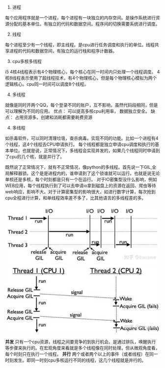 1. 进程

每个应用程序就是一个进程，每个进程有一块独立的内存空间。是操作系统进行资源分配的基本单位。有独立的代码和数据空间。程序间的切换需要系统进行调度。

2. 线程


每个进程至少有一个线程，即主线程。是cpu进行任务调度和执行的单位。线程共享进程的代码和数据空间，有独立的运行栈和程序计数器。

3. cpu多核多线程


i5 4核4线程表示有4个物理核心，每个核心在同一时间内只处理一个线程调度。
   4核8线程表示使用了超线程技术，有4个物理核心，但是每个物理核心模拟为两个逻辑核心。cpu同一时间可以调度8个线程。

4. 多线程

就像是同时开两个QQ，每个登录不同的账户，互不影响，虽然代码段相同，但是可以理解为不同的应用。
优点： 可以提高多核cpu利用率， 数据独立安全。
缺点： 占用资源多。创建和消耗都需要耗费资源

4. 多线程

如杀毒软件，可以同时清理垃圾，查杀病毒。实现不同的功能。比如一个进程有4个线程，这4个线程去CPU申请执行。
每个线程都是独立申请cpu调度和执行的基本单位。也就是说，正常情况下，多线程会实现并发的，如果几个线程同时申请到了cpu的几个核，就是并行了。

既然说了正常情况下，就有不正常情况，像python的多线程。首先说一下GIL,全局解释器锁。这个是是进程内的，谁申请到了这个锁谁就可以运行。也就是说无论单核还是多核，每个时刻都是只有一个在运行。
对于IO密集型没什么影响，例如WEB应用，每个线程执行到了可以去申请io拿到磁盘上的资源在返回、爬虫等待web响应，影响不大。对于计算密集型的影响很大，如进行数字计算，每次抢到cpu全程进行计算，和单线程效率差不多了，比其他语言的多线程差的多。


![avator](images/单核CPUpython多线程.jpg)
![avator](images/多核CPUpython多线程.jpg)


**并发** 只有一个cpu资源，线程之间要竞争的到执行机会。是通过排队，唤醒执行等步骤来执行的。在宏观角度来看就是多个线程像在同时处理，但从微观角度看，每个时刻只在执行一个线程。
**并行** 两个或者两个以上的事件（或者线程）在同一时刻发生。即同一时刻cpu多核运行不同的线程，这几个线程就是并行的。

